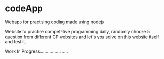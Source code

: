 # codeApp
Webapp for practising coding made using nodejs

Website to practise competetive programming daily, randomly choose 5 question from different CP websites and let's you solve on this website itself and test it.

Work In Progress.......................
